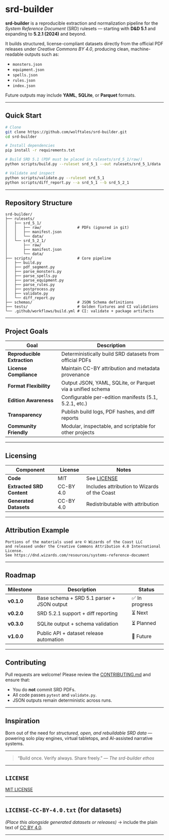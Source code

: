 # srd-builder

**srd-builder** is a reproducible extraction and normalization pipeline for the *System Reference Document* (SRD) rulesets — starting with **D&D 5.1** and expanding to **5.2.1 (2024)** and beyond.

It builds structured, license-compliant datasets directly from the official PDF releases under *Creative Commons BY 4.0*, producing clean, machine-readable outputs such as:

- `monsters.json`
- `equipment.json`
- `spells.json`
- `rules.json`
- `index.json`

Future outputs may include **YAML**, **SQLite**, or **Parquet** formats.

---

## Quick Start

```bash
# Clone
git clone https://github.com/wolftales/srd-builder.git
cd srd-builder

# Install dependencies
pip install -r requirements.txt

# Build SRD 5.1 (PDF must be placed in rulesets/srd_5_1/raw/)
python scripts/build.py --ruleset srd_5_1 --out rulesets/srd_5_1/data

# Validate and inspect
python scripts/validate.py --ruleset srd_5_1
python scripts/diff_report.py --a srd_5_1 --b srd_5_2_1
````

---

## Repository Structure

```
srd-builder/
├── rulesets/
│   ├── srd_5_1/
│   │   ├── raw/                # PDFs (ignored in git)
│   │   ├── manifest.json
│   │   └── data/
│   └── srd_5_2_1/
│       ├── raw/
│       ├── manifest.json
│       └── data/
├── scripts/                    # Core pipeline
│   ├── build.py
│   ├── pdf_segment.py
│   ├── parse_monsters.py
│   ├── parse_spells.py
│   ├── parse_equipment.py
│   ├── parse_rules.py
│   ├── postprocess.py
│   ├── validate.py
│   └── diff_report.py
├── schemas/                    # JSON Schema definitions
├── tests/                      # Golden fixtures and CI validations
└── .github/workflows/build.yml # CI: validate + package artifacts
```

---

## Project Goals

| Goal                        | Description                                                |
| --------------------------- | ---------------------------------------------------------- |
| **Reproducible Extraction** | Deterministically build SRD datasets from official PDFs    |
| **License Compliance**      | Maintain CC-BY attribution and metadata provenance         |
| **Format Flexibility**      | Output JSON, YAML, SQLite, or Parquet via a unified schema |
| **Edition Awareness**       | Configurable per-edition manifests (5.1, 5.2.1, etc.)      |
| **Transparency**            | Publish build logs, PDF hashes, and diff reports           |
| **Community Friendly**      | Modular, inspectable, and scriptable for other projects    |

---

## Licensing

| Component                 | License   | Notes                                        |
| ------------------------- | --------- | -------------------------------------------- |
| **Code**                  | MIT       | See [LICENSE](LICENSE)                       |
| **Extracted SRD Content** | CC-BY 4.0 | Includes attribution to Wizards of the Coast |
| **Generated Datasets**    | CC-BY 4.0 | Redistributable with attribution             |

---

## Attribution Example

```text
Portions of the materials used are © Wizards of the Coast LLC
and released under the Creative Commons Attribution 4.0 International License.
See https://dnd.wizards.com/resources/systems-reference-document
```

---

## Roadmap

| Milestone  | Description                                | Status        |
| ---------- | ------------------------------------------ | ------------- |
| **v0.1.0** | Base schema + SRD 5.1 parser + JSON output | ✅ In progress |
| **v0.2.0** | SRD 5.2.1 support + diff reporting         | ⏳ Next        |
| **v0.3.0** | SQLite output + schema validation          | ⏳ Planned     |
| **v1.0.0** | Public API + dataset release automation    | 🔮 Future     |

---

## Contributing

Pull requests are welcome!
Please review the [CONTRIBUTING.md](CONTRIBUTING.md) and ensure that:

* You do **not** commit SRD PDFs.
* All code passes `pytest` and `validate.py`.
* JSON outputs remain deterministic across runs.

---

## Inspiration

Born out of the need for *structured, open, and rebuildable SRD data* — powering solo play engines, virtual tabletops, and AI-assisted narrative systems.

---

> “Build once. Verify always. Share freely.”
> — *The srd-builder ethos*

---

## `LICENSE`

[MIT LICENSE](LICENSE.md)

---

## `LICENSE-CC-BY-4.0.txt` (for datasets)

*(Place this alongside generated datasets or releases)*
→ include the plain text of [CC BY 4.0](https://creativecommons.org/licenses/by/4.0/legalcode.txt).

---
